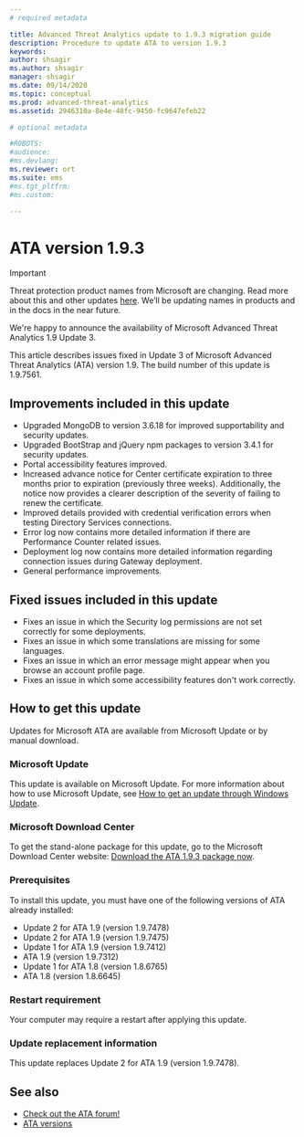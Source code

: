 ```yaml
---
# required metadata

title: Advanced Threat Analytics update to 1.9.3 migration guide
description: Procedure to update ATA to version 1.9.3
keywords:
author: shsagir
ms.author: shsagir
manager: shsagir
ms.date: 09/14/2020
ms.topic: conceptual
ms.prod: advanced-threat-analytics
ms.assetid: 2946310a-8e4e-48fc-9450-fc9647efeb22

# optional metadata

#ROBOTS:
#audience:
#ms.devlang:
ms.reviewer: ort
ms.suite: ems
#ms.tgt_pltfrm:
#ms.custom:

---
```


# ATA version 1.9.3

> [!IMPORTANT]
> Threat protection product names from Microsoft are changing. Read more about this and other updates [here](https://www.microsoft.com/security/blog/?p=91813).  We’ll be updating names in products and in the docs in the near future.

We're happy to announce the availability of Microsoft Advanced Threat Analytics 1.9 Update 3.

This article describes issues fixed in Update 3 of Microsoft Advanced Threat Analytics (ATA) version 1.9. The build number of this update is 1.9.7561.

## Improvements included in this update

- Upgraded MongoDB to version 3.6.18 for improved supportability and security updates.
- Upgraded BootStrap and jQuery npm packages to version 3.4.1 for security updates.
- Portal accessibility features improved.
- Increased advance notice for Center certificate expiration to three months prior to expiration (previously three weeks). Additionally, the notice now provides a clearer description of the severity of failing to renew the certificate.
- Improved details provided with credential verification errors when testing Directory Services connections.
- Error log now contains more detailed information if there are Performance Counter related issues.
- Deployment log now contains more detailed information regarding connection issues during Gateway deployment.
- General performance improvements.

## Fixed issues included in this update

- Fixes an issue in which the Security log permissions are not set correctly for some deployments.
- Fixes an issue in which some translations are missing for some languages.
- Fixes an issue in which an error message might appear when you browse an account profile page.
- Fixes an issue in which some accessibility features don't work correctly.

## How to get this update

Updates for Microsoft ATA are available from Microsoft Update or by manual download.

### Microsoft Update

This update is available on Microsoft Update. For more information about how to use Microsoft Update, see [How to get an update through Windows Update](https://support.microsoft.com/help/3067639).

### Microsoft Download Center

To get the stand-alone package for this update, go to the Microsoft Download Center website: [Download the ATA 1.9.3 package now](https://www.microsoft.com/download/details.aspx?id=56725).

### Prerequisites

To install this update, you must have one of the following versions of ATA already installed:

- Update 2 for ATA 1.9 (version 1.9.7478)
- Update 2 for ATA 1.9 (version 1.9.7475)
- Update 1 for ATA 1.9 (version 1.9.7412)
- ATA 1.9 (version 1.9.7312)
- Update 1 for ATA 1.8 (version 1.8.6765)
- ATA 1.8 (version 1.8.6645)

### Restart requirement

Your computer may require a restart after applying this update.

### Update replacement information

This update replaces Update 2 for ATA 1.9 (version 1.9.7478).

## See also

- [Check out the ATA forum!](https://social.technet.microsoft.com/Forums/security/home?forum=mata)
- [ATA versions](ata-versions.md)
